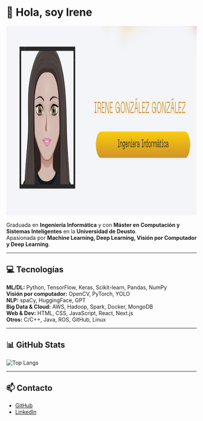 # 👋 Hola, soy Irene

<p align="center">
  <img src="imagen.png" width="100%" height="500"  />
</p>

Graduada en **Ingeniería Informática** y con  **Máster en Computación y Sistemas Inteligentes** en la **Universidad de Deusto**.  
Apasionada por **Machine Learning, Deep Learning, Visión por Computador y Deep Learning**.

---

## 💻 Tecnologías
**ML/DL:** Python, TensorFlow, Keras, Scikit-learn, Pandas, NumPy  
**Visión por computador:** OpenCV, PyTorch, YOLO  
**NLP:** spaCy, HuggingFace, GPT  
**Big Data & Cloud:** AWS, Hadoop, Spark, Docker, MongoDB  
**Web & Dev:** HTML, CSS, JavaScript, React, Next.js  
**Otros:** C/C++, Java, ROS, GitHub, Linux  

---

## 📊 GitHub Stats
![Top Langs](https://github-readme-stats.vercel.app/api/top-langs/?username=IreeneGG&layout=compact)

---

## 📫 Contacto
- [GitHub](https://github.com/IreeneGG)  
- [LinkedIn](https://www.linkedin.com/in/irene-gonz%C3%A1lez-gonz%C3%A1lez-97344b2b7/)



